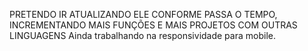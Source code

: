   PRETENDO IR ATUALIZANDO ELE CONFORME PASSA O TEMPO, INCREMENTANDO MAIS FUNÇÕES E MAIS PROJETOS COM OUTRAS LINGUAGENS
  Ainda trabalhando na responsividade para mobile.
